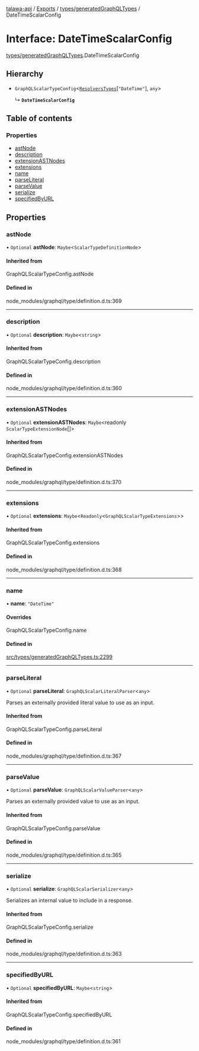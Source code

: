 [talawa-api](../README.md) / [Exports](../modules.md) / [types/generatedGraphQLTypes](../modules/types_generatedGraphQLTypes.md) / DateTimeScalarConfig

# Interface: DateTimeScalarConfig

[types/generatedGraphQLTypes](../modules/types_generatedGraphQLTypes.md).DateTimeScalarConfig

## Hierarchy

- `GraphQLScalarTypeConfig`\<[`ResolversTypes`](../modules/types_generatedGraphQLTypes.md#resolverstypes)[``"DateTime"``], `any`\>

  ↳ **`DateTimeScalarConfig`**

## Table of contents

### Properties

- [astNode](types_generatedGraphQLTypes.DateTimeScalarConfig.md#astnode)
- [description](types_generatedGraphQLTypes.DateTimeScalarConfig.md#description)
- [extensionASTNodes](types_generatedGraphQLTypes.DateTimeScalarConfig.md#extensionastnodes)
- [extensions](types_generatedGraphQLTypes.DateTimeScalarConfig.md#extensions)
- [name](types_generatedGraphQLTypes.DateTimeScalarConfig.md#name)
- [parseLiteral](types_generatedGraphQLTypes.DateTimeScalarConfig.md#parseliteral)
- [parseValue](types_generatedGraphQLTypes.DateTimeScalarConfig.md#parsevalue)
- [serialize](types_generatedGraphQLTypes.DateTimeScalarConfig.md#serialize)
- [specifiedByURL](types_generatedGraphQLTypes.DateTimeScalarConfig.md#specifiedbyurl)

## Properties

### astNode

• `Optional` **astNode**: `Maybe`\<`ScalarTypeDefinitionNode`\>

#### Inherited from

GraphQLScalarTypeConfig.astNode

#### Defined in

node_modules/graphql/type/definition.d.ts:369

___

### description

• `Optional` **description**: `Maybe`\<`string`\>

#### Inherited from

GraphQLScalarTypeConfig.description

#### Defined in

node_modules/graphql/type/definition.d.ts:360

___

### extensionASTNodes

• `Optional` **extensionASTNodes**: `Maybe`\<readonly `ScalarTypeExtensionNode`[]\>

#### Inherited from

GraphQLScalarTypeConfig.extensionASTNodes

#### Defined in

node_modules/graphql/type/definition.d.ts:370

___

### extensions

• `Optional` **extensions**: `Maybe`\<`Readonly`\<`GraphQLScalarTypeExtensions`\>\>

#### Inherited from

GraphQLScalarTypeConfig.extensions

#### Defined in

node_modules/graphql/type/definition.d.ts:368

___

### name

• **name**: ``"DateTime"``

#### Overrides

GraphQLScalarTypeConfig.name

#### Defined in

[src/types/generatedGraphQLTypes.ts:2299](https://github.com/PalisadoesFoundation/talawa-api/blob/cba820f/src/types/generatedGraphQLTypes.ts#L2299)

___

### parseLiteral

• `Optional` **parseLiteral**: `GraphQLScalarLiteralParser`\<`any`\>

Parses an externally provided literal value to use as an input.

#### Inherited from

GraphQLScalarTypeConfig.parseLiteral

#### Defined in

node_modules/graphql/type/definition.d.ts:367

___

### parseValue

• `Optional` **parseValue**: `GraphQLScalarValueParser`\<`any`\>

Parses an externally provided value to use as an input.

#### Inherited from

GraphQLScalarTypeConfig.parseValue

#### Defined in

node_modules/graphql/type/definition.d.ts:365

___

### serialize

• `Optional` **serialize**: `GraphQLScalarSerializer`\<`any`\>

Serializes an internal value to include in a response.

#### Inherited from

GraphQLScalarTypeConfig.serialize

#### Defined in

node_modules/graphql/type/definition.d.ts:363

___

### specifiedByURL

• `Optional` **specifiedByURL**: `Maybe`\<`string`\>

#### Inherited from

GraphQLScalarTypeConfig.specifiedByURL

#### Defined in

node_modules/graphql/type/definition.d.ts:361
